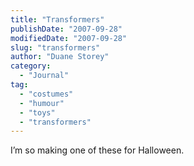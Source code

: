 ```yaml
---
title: "Transformers"
publishDate: "2007-09-28"
modifiedDate: "2007-09-28"
slug: "transformers"
author: "Duane Storey"
category:
  - "Journal"
tag:
  - "costumes"
  - "humour"
  - "toys"
  - "transformers"
---
```


I’m so making one of these for Halloween.